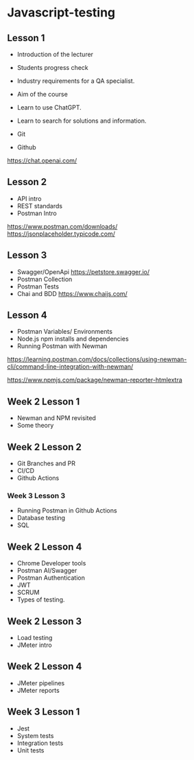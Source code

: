 # Javascript-testing

## Lesson 1

- Introduction of the lecturer
- Students progress check
- Industry requirements for a QA specialist.
- Aim of the course

- Learn to use ChatGPT.
- Learn to search for solutions and information.
- Git
- Github

https://chat.openai.com/

##  Lesson 2

 - API intro
 - REST standards
 - Postman Intro

https://www.postman.com/downloads/
https://jsonplaceholder.typicode.com/


## Lesson 3

 - Swagger/OpenApi
 https://petstore.swagger.io/
 - Postman Collection
 - Postman Tests
 - Chai and BDD
 https://www.chaijs.com/

## Lesson 4
 - Postman Variables/ Environments
 - Node.js npm installs and dependencies
 - Running Postman with Newman

https://learning.postman.com/docs/collections/using-newman-cli/command-line-integration-with-newman/

https://www.npmjs.com/package/newman-reporter-htmlextra

## Week 2 Lesson 1
 - Newman and NPM revisited
 - Some theory

## Week 2 Lesson 2

 - Git Branches and PR
 - CI/CD
 - Github Actions


### Week 3 Lesson 3

 - Running Postman in Github Actions
 - Database testing
 - SQL

## Week 2 Lesson 4
 - Chrome Developer tools
 - Postman AI/Swagger
 - Postman Authentication
 - JWT
 - SCRUM
 - Types of testing.

 ## Week 2 Lesson 3

 - Load testing
 - JMeter intro

 ## Week 2 Lesson 4

 - JMeter pipelines
 - JMeter reports

 ## Week 3 Lesson 1
 - Jest
 - System tests
 - Integration tests
 - Unit tests